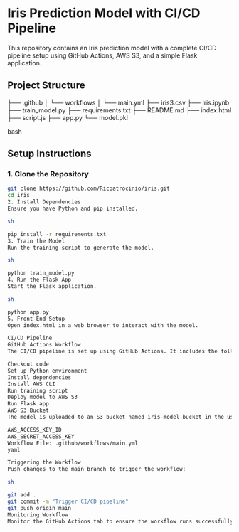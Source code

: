# Iris Prediction Model with CI/CD Pipeline

This repository contains an Iris prediction model with a complete CI/CD pipeline setup using GitHub Actions, AWS S3, and a simple Flask application.

## Project Structure

├── .github
│ └── workflows
│ └── main.yml
├── iris3.csv
├── Iris.ipynb
├── train_model.py
├── requirements.txt
├── README.md
├── index.html
├── script.js
├── app.py
└── model.pkl

bash


## Setup Instructions

### 1. Clone the Repository
```sh
git clone https://github.com/Ricpatrocinio/iris.git
cd iris
2. Install Dependencies
Ensure you have Python and pip installed.

sh

pip install -r requirements.txt
3. Train the Model
Run the training script to generate the model.

sh

python train_model.py
4. Run the Flask App
Start the Flask application.

sh

python app.py
5. Front-End Setup
Open index.html in a web browser to interact with the model.

CI/CD Pipeline
GitHub Actions Workflow
The CI/CD pipeline is set up using GitHub Actions. It includes the following steps:

Checkout code
Set up Python environment
Install dependencies
Install AWS CLI
Run training script
Deploy model to AWS S3
Run Flask app
AWS S3 Bucket
The model is uploaded to an S3 bucket named iris-model-bucket in the us-east-2 region. Ensure you have set up your AWS credentials as GitHub secrets:

AWS_ACCESS_KEY_ID
AWS_SECRET_ACCESS_KEY
Workflow File: .github/workflows/main.yml
yaml

Triggering the Workflow
Push changes to the main branch to trigger the workflow:

sh

git add .
git commit -m "Trigger CI/CD pipeline"
git push origin main
Monitoring Workflow
Monitor the GitHub Actions tab to ensure the workflow runs successfully.Trigger CI/CD pipeline. v2
